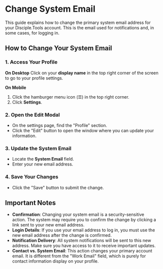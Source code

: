 # Change System Email

This guide explains how to change the primary system email address for your Disciple.Tools account. This is the email used for notifications and, in some cases, for logging in.

## How to Change Your System Email

### 1. Access Your Profile

**On Desktop**
Click on your **display name** in the top right corner of the screen to go to your profile settings.

**On Mobile**
1. Click the hamburger menu icon (☰) in the top right corner.
2. Click **Settings**.

### 2. Open the Edit Modal
*   On the settings page, find the "Profile" section.
*   Click the "Edit" button to open the window where you can update your information.

### 3. Update the System Email
*   Locate the **System Email** field.
*   Enter your new email address.

### 4. Save Your Changes
*   Click the "Save" button to submit the change.

## Important Notes

*   **Confirmation**: Changing your system email is a security-sensitive action. The system may require you to confirm the change by clicking a link sent to your new email address.
*   **Login Details**: If you use your email address to log in, you must use the new email address after the change is confirmed.
*   **Notification Delivery**: All system notifications will be sent to this new address. Make sure you have access to it to receive important updates.
*   **Contact vs. System Email**: This action changes your primary account email. It is different from the "Work Email" field, which is purely for contact information display on your profile. 